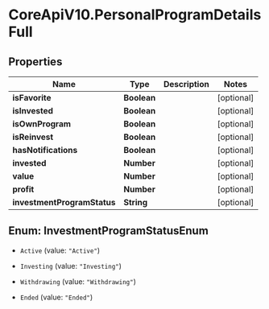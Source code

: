 # CoreApiV10.PersonalProgramDetailsFull

## Properties
Name | Type | Description | Notes
------------ | ------------- | ------------- | -------------
**isFavorite** | **Boolean** |  | [optional] 
**isInvested** | **Boolean** |  | [optional] 
**isOwnProgram** | **Boolean** |  | [optional] 
**isReinvest** | **Boolean** |  | [optional] 
**hasNotifications** | **Boolean** |  | [optional] 
**invested** | **Number** |  | [optional] 
**value** | **Number** |  | [optional] 
**profit** | **Number** |  | [optional] 
**investmentProgramStatus** | **String** |  | [optional] 


<a name="InvestmentProgramStatusEnum"></a>
## Enum: InvestmentProgramStatusEnum


* `Active` (value: `"Active"`)

* `Investing` (value: `"Investing"`)

* `Withdrawing` (value: `"Withdrawing"`)

* `Ended` (value: `"Ended"`)




